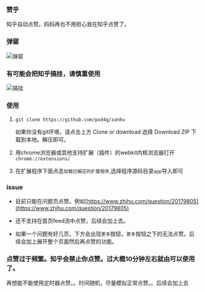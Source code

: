 ### 赞乎

知乎自动点赞。妈妈再也不用担心我在知乎点赞了。

### 弹窗

![弹窗](http://7xt9n8.com2.z0.glb.clouddn.com/p2.png)

### 有可能会把知乎搞挂，请慎重使用

![搞挂](http://7xt9n8.com2.z0.glb.clouddn.com/g2.jpeg)

### 使用

1. ```git clone https://github.com/pod4g/zanhu```

   如果你没有git环境，请点击上方 Clone or download 选择 Download ZIP 下载到本地。解压即可。

2. 用chrome浏览器或其他支持扩展（插件）的webkit内核浏览器打开```chrome://extensions/```
3. 在扩展程序下面点击```加载已解压的扩展程序```,选择程序源码目录```app```导入即可

### issue

- 目前只能在问题页点赞。例如[https://www.zhihu.com/question/20179805](https://www.zhihu.com/question/20179805)

- 还不支持在首页feed流中点赞，后续会加上去。

- 如果一个问题有好几页，下方会出现```更多```按钮，```更多```按钮之下的无法点赞。后续会加上展开整个页面然后再点赞的功能。




### 点赞过于频繁。知乎会禁止你点赞。过大概10分钟左右就由可以使用了。

再想能不能使用定时器点赞。。时间随机，尽量模拟正常点赞。。后续会加上去
